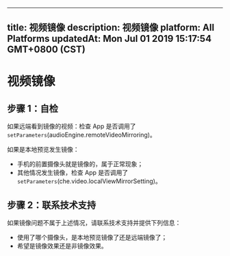 
---
title: 视频镜像
description: 视频镜像
platform: All Platforms
updatedAt: Mon Jul 01 2019 15:17:54 GMT+0800 (CST)
---
# 视频镜像
## 步骤 1：自检

如果远端看到镜像的视频：检查 App 是否调用了 `setParameters`(audioEngine.remoteVideoMirroring)。

如果是本地预览发生镜像：

* 手机的前置摄像头就是镜像的，属于正常现象；
* 其他情况发生镜像，检查 App 是否调用了 `setParameters`(che.video.localViewMirrorSetting)。

## 步骤 2：联系技术支持

如果镜像问题不属于上述情况，请联系技术支持并提供下列信息：

* 使用了哪个摄像头，是本地预览镜像了还是远端镜像了；
* 希望是镜像效果还是非镜像效果。
